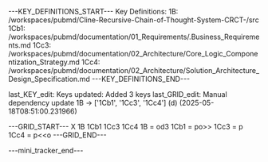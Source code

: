 ---KEY_DEFINITIONS_START---
Key Definitions:
1B: /workspaces/pubmd/Cline-Recursive-Chain-of-Thought-System-CRCT-/src
1Cb1: /workspaces/pubmd/documentation/01_Requirements/.Business_Requirements.md
1Cc3: /workspaces/pubmd/documentation/02_Architecture/Core_Logic_Componentization_Strategy.md
1Cc4: /workspaces/pubmd/documentation/02_Architecture/Solution_Architecture_Design_Specification.md
---KEY_DEFINITIONS_END---

last_KEY_edit: Keys updated: Added 3 keys
last_GRID_edit: Manual dependency update 1B -> ['1Cb1', '1Cc3', '1Cc4'] (d) (2025-05-18T08:51:00.231966)

---GRID_START---
X 1B 1Cb1 1Cc3 1Cc4
1B = od3
1Cb1 = po>>
1Cc3 = p<o>
1Cc4 = p<<o
---GRID_END---

---mini_tracker_end---
